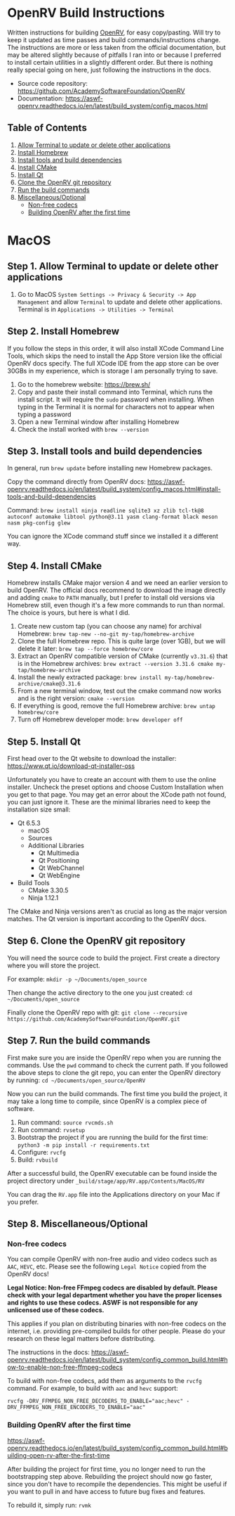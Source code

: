 # OpenRV Build Instructions

Written instructions for building [OpenRV](https://github.com/AcademySoftwareFoundation/OpenRV), for easy copy/pasting. Will try to keep it updated as time passes and build commands/instructions change. The instructions are more or less taken from the official documentation, but may be altered slightly because of pitfalls I ran into or because I preferred to install certain utilities in a slightly different order. But there is nothing really special going on here, just following the instructions in the docs.

- Source code repository: https://github.com/AcademySoftwareFoundation/OpenRV
- Documentation: https://aswf-openrv.readthedocs.io/en/latest/build_system/config_macos.html

## Table of Contents

1. [Allow Terminal to update or delete other applications](#step_1)
2. [Install Homebrew](#step_2)
3. [Install tools and build dependencies](#step_3)
4. [Install CMake](#step_4)
5. [Install Qt](#step_5)
6. [Clone the OpenRV git repository](#step_6)
7. [Run the build commands](#step_7)
8. [Miscellaneous/Optional](#step_8)
	- [Non-free codecs](#non_free_codecs)
	- [Building OpenRV after the first time](#rebuilding)


# MacOS

## Step 1. Allow Terminal to update or delete other applications <a name="step_1"></a>

1. Go to MacOS `System Settings -> Privacy & Security -> App Management` and allow `Terminal` to update and delete other applications. Terminal is in `Applications -> Utilities -> Terminal`

## Step 2. Install Homebrew <a name="step_2"></a>

If you follow the steps in this order, it will also install XCode Command Line Tools, which skips the need to install the App Store version like the official OpenRV docs specify. The full XCode IDE from the app store can be over 30GBs in my experience, which is storage I am personally trying to save.

1. Go to the homebrew website: https://brew.sh/
2. Copy and paste their install command into Terminal, which runs the install script. It will require the `sudo` password when installing. When typing in the Terminal it is normal for characters not to appear when typing a password
3. Open a new Terminal window after installing Homebrew
4. Check the install worked with `brew --version`

## Step 3. Install tools and build dependencies <a name="step_3"></a>

In general, run `brew update` before installing new Homebrew packages.

Copy the command directly from OpenRV docs: https://aswf-openrv.readthedocs.io/en/latest/build_system/config_macos.html#install-tools-and-build-dependencies

Command: `brew install ninja readline sqlite3 xz zlib tcl-tk@8 autoconf automake libtool python@3.11 yasm clang-format black meson nasm pkg-config glew`

You can ignore the XCode command stuff since we installed it a different way.

## Step 4. Install CMake <a name="step_4"></a>

Homebrew installs CMake major version 4 and we need an earlier version to build OpenRV. The official docs recommend to download the image directly and adding `cmake` to `PATH` manually, but I prefer to install old versions via Homebrew still, even though it's a few more commands to run than normal. The choice is yours, but here is what I did.

1. Create new custom tap (you can choose any name) for archival Homebrew: `brew tap-new --no-git my-tap/homebrew-archive`
2. Clone the full Homebrew repo. This is quite large (over 1GB), but we will delete it later: `brew tap --force homebrew/core`
3. Extract an OpenRV compatible version of CMake (currently `v3.31.6`) that is in the Homebrew archives: `brew extract --version 3.31.6 cmake my-tap/homebrew-archive`
4. Install the newly extracted package: `brew install my-tap/homebrew-archive/cmake@3.31.6`
5. From a new terminal window, test out the cmake command now works and is the right version: `cmake --version`
6. If everything is good, remove the full Homebrew archive: `brew untap homebrew/core`
7. Turn off Homebrew developer mode: `brew developer off`

## Step 5. Install Qt <a name="step_5"></a>

First head over to the Qt website to download the installer: https://www.qt.io/download-qt-installer-oss

Unfortunately you have to create an account with them to use the online installer. Uncheck the preset options and choose Custom Installation when you get to that page. You may get an error about the XCode path not found, you can just ignore it. These are the minimal libraries need to keep the installation size small:


- Qt 6.5.3
	- macOS
	- Sources
	- Additional Libraries
		- Qt Multimedia
		- Qt Positioning
		- Qt WebChannel
		- Qt WebEngine
- Build Tools
	- CMake 3.30.5
	- Ninja 1.12.1
 
The CMake and Ninja versions aren't as crucial as long as the major version matches. The Qt version is important according to the OpenRV docs.

## Step 6. Clone the OpenRV git repository <a name="step_6"></a>

You will need the source code to build the project. First create a directory where you will store the project. 

For example: `mkdir -p ~/Documents/open_source`

Then change the active directory to the one you just created: `cd ~/Documents/open_source`

Finally clone the OpenRV repo with git: `git clone --recursive https://github.com/AcademySoftwareFoundation/OpenRV.git`

 ## Step 7. Run the build commands <a name="step_7"></a>

 First make sure you are inside the OpenRV repo when you are running the commands. Use the `pwd` command to check the current path. If you followed the above steps to clone the git repo, you can enter the OpenRV directory by running: `cd ~/Documents/open_source/OpenRV`

 Now you can run the build commands. The first time you build the project, it may take a long time to compile, since OpenRV is a complex piece of software.

 1. Run command: `source rvcmds.sh`
 2. Run command: `rvsetup`
 3. Bootstrap the project if you are running the build for the first time: `python3 -m pip install -r requirements.txt`
 4. Configure: `rvcfg`
 5. Build: `rvbuild`

After a successful build, the OpenRV executable can be found inside the project directory under `_build/stage/app/RV.app/Contents/MacOS/RV`

You can drag the `RV.app` file into the Applications directory on your Mac if you prefer.

## Step 8. Miscellaneous/Optional <a name="step_8"></a>

### Non-free codecs <a name="non_free_codecs"></a>

You can compile OpenRV with non-free audio and video codecs such as `AAC`, `HEVC`, etc. Please see the following `Legal Notice` copied from the OpenRV docs!

**Legal Notice: Non-free FFmpeg codecs are disabled by default. Please check with your legal department whether you have the proper licenses and rights to use these codecs. ASWF is not responsible for any unlicensed use of these codecs.**

This applies if you plan on distributing binaries with non-free codecs on the internet, i.e. providing pre-compiled builds for other people. Please do your research on these legal matters before distributing.

The instructions in the docs: https://aswf-openrv.readthedocs.io/en/latest/build_system/config_common_build.html#how-to-enable-non-free-ffmpeg-codecs

To build with non-free codecs, add them as arguments to the `rvcfg` command. For example, to build with `aac` and `hevc` support: 

`rvcfg -DRV_FFMPEG_NON_FREE_DECODERS_TO_ENABLE="aac;hevc" -DRV_FFMPEG_NON_FREE_ENCODERS_TO_ENABLE="aac"`

### Building OpenRV after the first time <a name="rebuilding"></a>

https://aswf-openrv.readthedocs.io/en/latest/build_system/config_common_build.html#building-open-rv-after-the-first-time

After building the project for first time, you no longer need to run the bootstrapping step above. Rebuilding the project should now go faster, since you don't have to recompile the dependencies. This might be useful if you want to pull in and have access to future bug fixes and features.

To rebuild it, simply run: `rvmk`